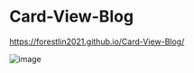 # Card-View-Blog
https://forestlin2021.github.io/Card-View-Blog/

![image](https://user-images.githubusercontent.com/59840706/119773330-7a372580-be8e-11eb-9840-ea62b3f11492.png)
